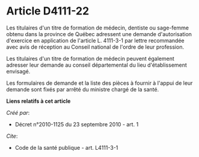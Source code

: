 # Article D4111-22

Les titulaires d'un titre de formation de médecin, dentiste ou sage-femme obtenu dans la province de Québec adressent une
demande d'autorisation d'exercice en application de l'article L. 4111-3-1 par lettre recommandée avec avis de réception au
Conseil national de l'ordre de leur profession. 

Les titulaires d'un titre de formation de médecin peuvent également adresser leur demande au conseil départemental du lieu
d'établissement envisagé. 

Les formulaires de demande et la liste des pièces à fournir à l'appui de leur demande sont fixés par arrêté du ministre
chargé de la santé.

**Liens relatifs à cet article**

_Créé par_:

  - Décret n°2010-1125 du 23 septembre 2010 - art. 1

_Cite_:

  - Code de la santé publique - art. L4111-3-1
